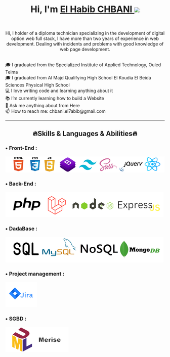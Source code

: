 <h1 align="center">
    Hi, I'm 
    <a href="https://linktr.ee/chbani.elbabib" target="_blank">El Habib CHBANI </a>
    <img src="https://github.com/blackcater/blackcater/raw/main/images/Hi.gif" height="32" />
</h1>
<br>
<p align="center">
    Hi, I holder of a diploma technician specializing in the development of digital option web full stack, I have more than two years of experience in web development. Dealing with incidents and problems with good knowledge of web page development.
</p>
<br>
🎓 I graduated from the Specialized Institute of Applied Technology, Ouled Teima
<br>
🎓 I graduated from Al Majd Qualifying High School El Koudia El Beida Sciences Physical  High School 
<br>
💻 I love writing code and learning anything about it
<br>
📚 I’m currently learning how to build a Website
<br>
💬 Ask me anything about from Here
<br>
📫 How to reach me: chbani.el7abib@gmail.com
<hr>
<h2 align="center" color="red">🔥Skills & Languages & Abilities🔥</h2>
<h3> • Front-End :</h3>
<p align="left">
    <img src="image/Front-End.png" alt="Front-End" />
</p>
<h3> • Back-End :</h3>
<p align="left">
    <img src="image/back-end.png" alt="back-end"/>
</p>
<h3> • DadaBase  :</h3>
<p align="left">
    <img src="image/DadaBase.png" alt="DadaBase"/>
</p>
<h3> • Project management :</h3>
<p align="left">
    <img src="image/Jira.png" alt="Jira" />
</p>
<h3> • SGBD  :</h3>
<p align="left">
    <img src="image/SGBD.png" alt="SGBD"/>
</p>
